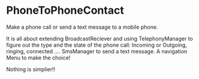 # PhoneToPhoneContact
Make a phone call or send a text message to a mobile phone.

It is all about extending BroadcastReciever and using TelephonyManager to figure out the type and the state of the phone call: Incoming or Outgoing, ringing, connected ....                                                                            SmsManager to send a text message.                                                                                             A navigation Menu to make the choice!

Nothing is simplier!! 
